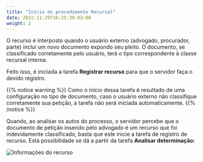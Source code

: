 ```yaml
---
title: "Início do procedimento Recursal"
date: 2022-11-29T16:25:39-03:00
weight: 2
---
```


O recurso é interposto quando o usuário externo (advogado, procurador, parte) inclui um novo documento expondo seu pleito. O documento, se classificado corretamente pelo usuário, terá o tipo correspondente à classe recursal interna.

Feito isso, é iniciada a tarefa **Registrar recurso** para que o servidor faça o devido registro. 

{{% notice warning %}}
Como o início dessa tarefa é resultado de uma configuração no tipo de documento, caso o usuário externo não classifique corretamente sua petição, a tarefa não será iniciada automaticamente.
{{% /notice %}}

Quando, ao analisar os autos do processo, o servidor percebe que o documento de petição inserido pelo advogado é um recurso que foi indevidamente classificado, basta que este inicie a tarefa de registro de recurso. Está possibilidade se dá a partir da tarefa **Analisar determinação:**

![Informações do recurso](/imagens/recurso_2.jpg)
